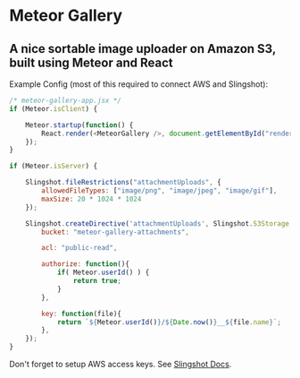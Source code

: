 Meteor Gallery
=============
A nice sortable image uploader on Amazon S3, built using Meteor and React
--------------------------------------------------------------------------

Example Config (most of this required to connect AWS and Slingshot):
```Javascript
/* meteor-gallery-app.jsx */
if (Meteor.isClient) {

	Meteor.startup(function() {
		React.render(<MeteorGallery />, document.getElementById("render-target"));
	});
}

if (Meteor.isServer) {

	Slingshot.fileRestrictions("attachmentUploads", {
		allowedFileTypes: ["image/png", "image/jpeg", "image/gif"],
		maxSize: 20 * 1024 * 1024
	});

	Slingshot.createDirective('attachmentUploads', Slingshot.S3Storage, {
		bucket: "meteor-gallery-attachments",

		acl: "public-read",

		authorize: function(){
			if( Meteor.userId() ) {
				return true;
			}
		},

		key: function(file){
			return `${Meteor.userId()}/${Date.now()}__${file.name}`;
		},
	});
}
```

Don't forget to setup AWS access keys. See [Slingshot
Docs](https://github.com/CulturalMe/meteor-slingshot/).

